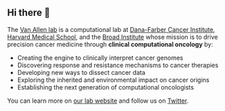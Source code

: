 ## Hi there 👋

The [Van Allen lab](https://vanallenlab.dana-farber.org/) is a computational lab at [Dana-Farber Cancer Institute](https://www.dana-farber.org/), [Harvard Medical School](https://hms.harvard.edu/), and the [Broad Institute](https://www.broadinstitute.org/) whose mission is to drive precision cancer medicine through **clinical computational oncology** by:
- Creating the engine to clinically interpret cancer genomes
- Discovering response and resistance mechanisms to cancer therapies
- Developing new ways to dissect cancer data
- Exploring the inherited and environmental impact on cancer origins
- Establishing the next generation of computational oncologists

You can learn more on [our lab website](https://vanallenlab.dana-farber.org/) and follow us on [Twitter](https://twitter.com/VanAllenLab). 

